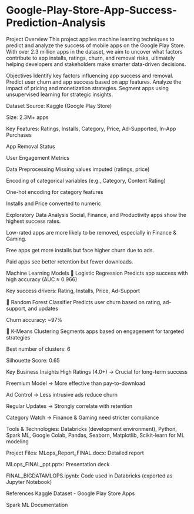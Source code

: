 # Google-Play-Store-App-Success-Prediction-Analysis


Project Overview
This project applies machine learning techniques to predict and analyze the success of mobile apps on the Google Play Store. With over 2.3 million apps in the dataset, we aim to uncover what factors contribute to app installs, ratings, churn, and removal risks, ultimately helping developers and stakeholders make smarter data-driven decisions.

Objectives
Identify key factors influencing app success and removal.
Predict user churn and app success based on app features.
Analyze the impact of pricing and monetization strategies.
Segment apps using unsupervised learning for strategic insights.

Dataset
Source: Kaggle (Google Play Store)

Size: 2.3M+ apps

Key Features:
Ratings, Installs, Category, Price, Ad-Supported, In-App Purchases

App Removal Status

User Engagement Metrics

Data Preprocessing
Missing values imputed (ratings, price)

Encoding of categorical variables (e.g., Category, Content Rating)

One-hot encoding for category features

Installs and Price converted to numeric

Exploratory Data Analysis
Social, Finance, and Productivity apps show the highest success rates.

Low-rated apps are more likely to be removed, especially in Finance & Gaming.

Free apps get more installs but face higher churn due to ads.

Paid apps see better retention but fewer downloads.

Machine Learning Models
🔹 Logistic Regression
Predicts app success with high accuracy (AUC ≈ 0.966)

Key success drivers: Rating, Installs, Price, Ad-Support

🔹 Random Forest Classifier
Predicts user churn based on rating, ad-support, and updates

Churn accuracy: ~97%

🔹 K-Means Clustering
Segments apps based on engagement for targeted strategies

Best number of clusters: 6

Silhouette Score: 0.65

Key Business Insights
High Ratings (4.0+) → Crucial for long-term success

Freemium Model → More effective than pay-to-download

Ad Control → Less intrusive ads reduce churn

Regular Updates → Strongly correlate with retention

Category Watch → Finance & Gaming need stricter compliance


Tools & Technologies:
Databricks (development environment),
Python, Spark ML, Google Colab,
Pandas, Seaborn, Matplotlib,
Scikit-learn for ML modeling

Project Files:
MLops_Report_FINAL.docx: Detailed report

MLops_FINAL_ppt.pptx: Presentation deck

FINAL_BIGDATAMLOPS.ipynb: Code used in Databricks (exported as Jupyter Notebook)


References
Kaggle Dataset - Google Play Store Apps

Spark ML Documentation
